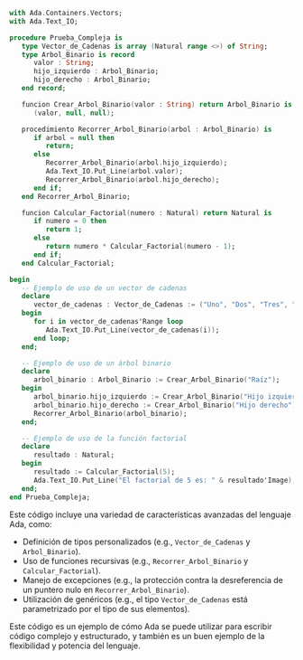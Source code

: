 ```ada
with Ada.Containers.Vectors;
with Ada.Text_IO;

procedure Prueba_Compleja is
   type Vector_de_Cadenas is array (Natural range <>) of String;
   type Arbol_Binario is record
      valor : String;
      hijo_izquierdo : Arbol_Binario;
      hijo_derecho : Arbol_Binario;
   end record;

   funcion Crear_Arbol_Binario(valor : String) return Arbol_Binario is
      (valor, null, null);

   procedimiento Recorrer_Arbol_Binario(arbol : Arbol_Binario) is
      if arbol = null then
         return;
      else
         Recorrer_Arbol_Binario(arbol.hijo_izquierdo);
         Ada.Text_IO.Put_Line(arbol.valor);
         Recorrer_Arbol_Binario(arbol.hijo_derecho);
      end if;
   end Recorrer_Arbol_Binario;

   funcion Calcular_Factorial(numero : Natural) return Natural is
      if numero = 0 then
         return 1;
      else
         return numero * Calcular_Factorial(numero - 1);
      end if;
   end Calcular_Factorial;

begin
   -- Ejemplo de uso de un vector de cadenas
   declare
      vector_de_cadenas : Vector_de_Cadenas := ("Uno", "Dos", "Tres", "Cuatro", "Cinco");
   begin
      for i in vector_de_cadenas'Range loop
         Ada.Text_IO.Put_Line(vector_de_cadenas(i));
      end loop;
   end;

   -- Ejemplo de uso de un árbol binario
   declare
      arbol_binario : Arbol_Binario := Crear_Arbol_Binario("Raíz");
   begin
      arbol_binario.hijo_izquierdo := Crear_Arbol_Binario("Hijo izquierdo");
      arbol_binario.hijo_derecho := Crear_Arbol_Binario("Hijo derecho");
      Recorrer_Arbol_Binario(arbol_binario);
   end;

   -- Ejemplo de uso de la función factorial
   declare
      resultado : Natural;
   begin
      resultado := Calcular_Factorial(5);
      Ada.Text_IO.Put_Line("El factorial de 5 es: " & resultado'Image);
   end;
end Prueba_Compleja;
```

Este código incluye una variedad de características avanzadas del lenguaje Ada, como:

* Definición de tipos personalizados (e.g., `Vector_de_Cadenas` y `Arbol_Binario`).
* Uso de funciones recursivas (e.g., `Recorrer_Arbol_Binario` y `Calcular_Factorial`).
* Manejo de excepciones (e.g., la protección contra la desreferencia de un puntero nulo en `Recorrer_Arbol_Binario`).
* Utilización de genéricos (e.g., el tipo `Vector_de_Cadenas` está parametrizado por el tipo de sus elementos).

Este código es un ejemplo de cómo Ada se puede utilizar para escribir código complejo y estructurado, y también es un buen ejemplo de la flexibilidad y potencia del lenguaje.